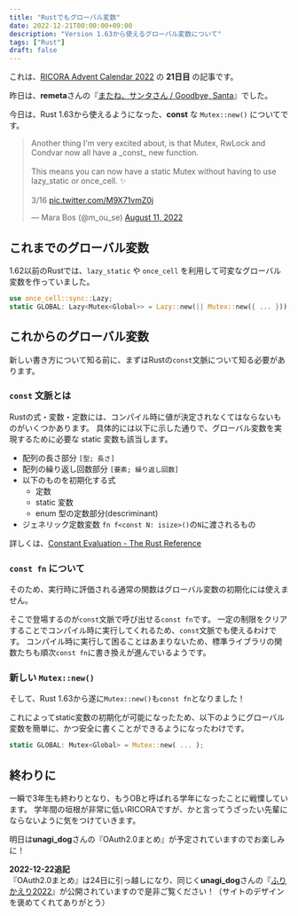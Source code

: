 ```yaml
---
title: "Rustでもグローバル変数"
date: 2022-12-21T00:00:00+09:00
description: "Version 1.63から使えるグローバル変数について"
tags: ["Rust"]
draft: false
---
```


これは、[RICORA Advent Calendar 2022](https://adventar.org/calendars/7447) の **21日目** の記事です。

昨日は、**remeta**さんの『[またね、サンタさん / Goodbye, Santa](https://speakerdeck.com/000meta/goodbye-santa)』でした。

今日は、Rust 1.63から使えるようになった、**const** な `Mutex::new()` についてです。

<blockquote class="twitter-tweet" data-conversation="none"><p lang="en" dir="ltr">Another thing I&#39;m very excited about, is that Mutex, RwLock and Condvar now all have a _const_ new function.<br><br>This means you can now have a static Mutex without having to use lazy_static or once_cell. ✨<br><br>3/16 <a href="https://t.co/M9X71vmZ0j">pic.twitter.com/M9X71vmZ0j</a></p>&mdash; Mara Bos (@m_ou_se) <a href="https://twitter.com/m_ou_se/status/1557743601761013762?ref_src=twsrc%5Etfw">August 11, 2022</a></blockquote> <script async src="https://platform.twitter.com/widgets.js" charset="utf-8"></script>

## これまでのグローバル変数

1.62以前のRustでは、`lazy_static` や `once_cell` を利用して可変なグローバル変数を作っていました。

```rust
use once_cell::sync::Lazy;
static GLOBAL: Lazy<Mutex<Global>> = Lazy::new(|| Mutex::new({ ... }));
```

## これからのグローバル変数

新しい書き方について知る前に、まずはRustの`const`文脈について知る必要があります。

### `const` 文脈とは

Rustの式・変数・定数には、コンパイル時に値が決定されなくてはならないものがいくつかあります。
具体的には以下に示した通りで、グローバル変数を実現するために必要な static 変数も該当します。

- 配列の長さ部分 `[型; 長さ]`
- 配列の繰り返し回数部分 `[要素; 繰り返し回数]`
- 以下のものを初期化する式
  - 定数
  - static 変数
  - enum 型の定数部分(descriminant)
- ジェネリック定数変数 `fn f<const N: isize>()`の`N`に渡されるもの

詳しくは、[Constant Evaluation - The Rust Reference](https://doc.rust-lang.org/reference/const_eval.html#const-context)

### `const fn` について

そのため、実行時に評価される通常の関数はグローバル変数の初期化には使えません。

そこで登場するのが`const`文脈で呼び出せる`const fn`です。
一定の制限をクリアすることでコンパイル時に実行してくれるため、`const`文脈でも使えるわけです。
コンパイル時に実行して困ることはあまりないため、標準ライブラリの関数たちも順次`const fn`に書き換えが進んでいるようです。

### 新しい `Mutex::new()`

そして、Rust 1.63から遂に`Mutex::new()`も`const fn`となりました！

これによってstatic変数の初期化が可能になったため、以下のようにグローバル変数を簡単に、かつ安全に書くことができるようになったわけです。

```rust
static GLOBAL: Mutex<Global> = Mutex::new( ... );
```

## 終わりに

一瞬で3年生も終わりとなり、もうOBと呼ばれる学年になったことに戦慄しています。
学年間の垣根が非常に低いRICORAですが、かと言ってうざったい先輩にならないように気をつけていきます。

明日は**unagi_dog**さんの『OAuth2.0まとめ』が予定されていますのでお楽しみに！

<p class="warn">
  <strong>2022-12-22追記</strong><br>
  『OAuth2.0まとめ』は24日に引っ越しになり、同じく<strong>unagi_dog</strong>さんの『<a href="https://miso.sabanium.me/post/throwback2022/">ふりかえり2022</a>』が公開されていますので是非ご覧ください！（サイトのデザインを褒めてくれてありがとう）
</p>

